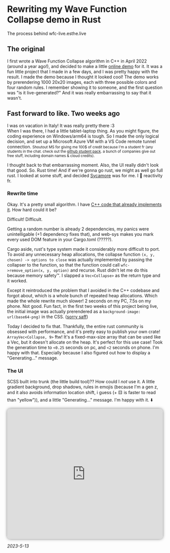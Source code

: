 # Rewriting my Wave Function Collapse demo in Rust

The process behind wfc-live.esthe.live

## The original

I first wrote a Wave Function Collapse algorithm in C++ in April 2022 (around a year ago!), and decided to make a little [online demo](https://old-wfc.esthe.live) for it. It was a fun little project that I made in a few days, and I was pretty happy with the result. I made the demo because I thought it looked cool! The demo works by prerendering 1000 20x20 images, each with three possible colors and four random rules. I remember showing it to someone, and the first question was "is it live-generated?" And it was really embarrassing to say that it wasn't.

## Fast forward to like. Two weeks ago

I was on vacation in Italy! It was really pretty there :3<br>
When I was there, I had a little tablet-laptop thing. As you might figure, the coding experience on Windows/arm64 is tough. So I made the only logical decision, and set up a Microsoft Azure VM with a VS Code remote tunnel connection. <small>Shoutout MS for giving me 100$ of credit because I'm a student fr (any students in the chat. check out the [github student pack](https://education.github.com/pack). a bunch of companies give out free stuff, including domain names & cloud credits).</small>

I thought back to that embarrassing moment. Also, the UI really didn't look that good. So. Rust time! And if we're gonna go rust, we might as well go full rust. I looked at some stuff, and decided [Sycamore](https://sycamore-rs.netlify.app/) was for me. I 💜 reactivity fr.

### Rewrite time

Okay. It's a pretty small algorithm. I have [C++ code that already implements it](https://github.com/esthedebeste/WaveFunctionCollapse). How hard could it be?

Difficult! Difficult.

Getting a random number is already 2 dependencies, my panics were unintelligable (+1 dependency fixes that), and web-sys makes you mark every used DOM feature in your Cargo.toml (?????).

Cargo aside, rust's type system made it considerably more difficult to port. To avoid any unnecessary heap allocations, the collapse function `(x, y, chosen) -> options to close` was actually implemented by passing the collapser to the function, so that the function could call `wfc->remove_option(x, y, option)` and recurse. Rust didn't let me do this because memory safety&trade;. I slapped a `Vec<Collapse>` as the return type and it worked.

Except it reintroduced the problem that I avoided in the C++ codebase and forgot about, which is a whole bunch of repeated heap allocations. Which made the whole rewrite much slower! 2 seconds on my PC, 7.5s on my phone. Not good. Fun fact, in the first two weeks of this project being live, the initial image was actually prerendered as a `background-image: url(base64-png)` in the CSS. ([sorry saff](https://twitter.com/offbrandsaffron/status/1653442600546729990))

Today I decided to fix that. Thankfully, the entire rust community is obsessed with performance, and it's pretty easy to publish your own crate! `ArrayVec<Collapse, 9>` ftw! It's a fixed-max-size array that can be used like a Vec, but it doesn't allocate on the heap. It's perfect for this use case! Took the generation time to `<0.25` seconds on pc, and `<2` seconds on phone. I'm happy with that. Especially because I also figured out how to display a "Generating..." message.

### The UI

SCSS built into trunk (the little build tool)?? How could I _not_ use it. A little gradient background, drop shadows, rules in emojis (because I'm a gen z, and it also avoids information location shift, i guess (+ 🟨 is faster to read than "yellow")), and a little "Generating..." message. I'm happy with it. ⬇️

<iframe title="WFC Demo Preview" src="https://wfc.esthe.live" style="width: 100%; aspect-ratio: 1.2;"></iframe>

_2023-5-13_

<style>
    iframe {
        border-radius: 10px;
        border: none;
        box-shadow: 0 0 10px rgba(0, 0, 0, 0.5);
        margin: auto;
    }
</style>
